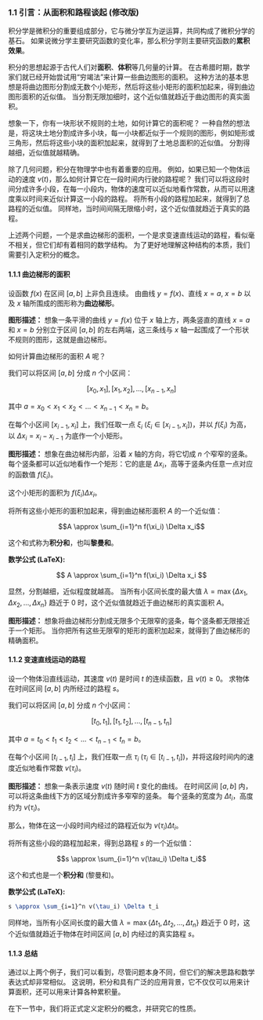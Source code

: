### 1.1 引言：从面积和路程谈起 (修改版)

积分学是微积分的重要组成部分，它与微分学互为逆运算，共同构成了微积分学的基石。 如果说微分学主要研究函数的变化率，那么积分学则主要研究函数的**累积效果**。

积分的思想起源于古代人们对**面积**、**体积**等几何量的计算。 在古希腊时期，数学家们就已经开始尝试用“穷竭法”来计算一些曲边图形的面积。 这种方法的基本思想是将曲边图形分割成无数个小矩形，然后将这些小矩形的面积加起来，得到曲边图形面积的近似值。 当分割无限加细时，这个近似值就趋近于曲边图形的真实面积。

想象一下，你有一块形状不规则的土地，如何计算它的面积呢？ 一种自然的想法是，将这块土地分割成许多小块，每一小块都近似于一个规则的图形，例如矩形或三角形，然后将这些小块的面积加起来，就得到了土地总面积的近似值。 分割得越细，近似值就越精确。

除了几何问题，积分在物理学中也有着重要的应用。 例如，如果已知一个物体运动的速度 $v(t)$，那么如何计算它在一段时间内行驶的路程呢？ 我们可以将这段时间分成许多小段，在每一小段内，物体的速度可以近似地看作常数，从而可以用速度乘以时间来近似计算这一小段的路程。 将所有小段的路程加起来，就得到了总路程的近似值。 同样地，当时间间隔无限缩小时，这个近似值就趋近于真实的路程。

上述两个问题，一个是求曲边梯形的面积，一个是求变速直线运动的路程，看似毫不相关，但它们却有着相同的数学结构。 为了更好地理解这种结构的本质，我们需要引入定积分的概念。

#### 1.1.1 曲边梯形的面积

设函数 $f(x)$ 在区间 $[a, b]$ 上非负且连续。 由曲线 $y = f(x)$、直线 $x = a$, $x = b$ 以及 $x$ 轴所围成的图形称为**曲边梯形**。

**图形描述：** 想象一条平滑的曲线 $y=f(x)$ 位于 $x$ 轴上方，两条竖直的直线 $x=a$ 和 $x=b$ 分别立于区间 $[a,b]$ 的左右两端，这三条线与 $x$ 轴一起围成了一个形状不规则的图形，这就是曲边梯形。

如何计算曲边梯形的面积 $A$ 呢？

我们可以将区间 $[a, b]$ 分成 $n$ 个小区间：

$$[x_0, x_1], [x_1, x_2], ..., [x_{n-1}, x_n]$$

其中 $a = x_0 < x_1 < x_2 < ... < x_{n-1} < x_n = b$。

在每个小区间 $[x_{i-1}, x_i]$ 上，我们任取一点 $\xi_i$ ($\xi_i \in [x_{i-1}, x_i]$)，并以 $f(\xi_i)$ 为高，以 $\Delta x_i = x_i - x_{i-1}$ 为底作一个小矩形。

**图形描述：** 想象在曲边梯形内部，沿着 $x$ 轴的方向，将它切成 $n$ 个窄窄的竖条。 每个竖条都可以近似地看作一个矩形：它的底是 $\Delta x_i$，高等于竖条内任意一点对应的函数值 $f(\xi_i)$。

这个小矩形的面积为 $f(\xi_i) \Delta x_i$。

将所有这些小矩形的面积加起来，得到曲边梯形面积 $A$ 的一个近似值：

$$A \approx \sum_{i=1}^n f(\xi_i) \Delta x_i$$

这个和式称为**积分和**，也叫**黎曼和**。

**数学公式 (LaTeX):**


$$ A \approx \sum_{i=1}^n f(\xi_i) \Delta x_i $$


显然，分割越细，近似程度就越高。 当所有小区间长度的最大值 $\lambda = \max\{\Delta x_1, \Delta x_2, ..., \Delta x_n\}$ 趋近于 0 时，这个近似值就趋近于曲边梯形的真实面积 $A$。

**图形描述：** 想象将曲边梯形分割成无限多个无限窄的竖条，每个竖条都无限接近于一个矩形。 当你把所有这些无限窄的矩形的面积加起来，就得到了曲边梯形的精确面积。
#### 1.1.2 变速直线运动的路程

设一个物体沿直线运动，其速度 $v(t)$ 是时间 $t$ 的连续函数，且 $v(t) \geq 0$。 求物体在时间区间 $[a, b]$ 内所经过的路程 $s$。

我们可以将区间 $[a, b]$ 分成 $n$ 个小区间：

$$[t_0, t_1], [t_1, t_2], ..., [t_{n-1}, t_n]$$

其中 $a = t_0 < t_1 < t_2 < ... < t_{n-1} < t_n = b$。

在每个小区间 $[t_{i-1}, t_i]$ 上，我们任取一点 $\tau_i$ ($\tau_i \in [t_{i-1}, t_i]$)，并将这段时间内的速度近似地看作常数 $v(\tau_i)$。

**图形描述：** 想象一条表示速度 $v(t)$ 随时间 $t$ 变化的曲线。 在时间区间 $[a,b]$ 内，可以将这条曲线下方的区域分割成许多窄窄的竖条。 每个竖条的宽度为 $\Delta t_i$，高度约为 $v(\tau_i)$。

那么，物体在这一小段时间内经过的路程近似为 $v(\tau_i) \Delta t_i$。

将所有这些小段的路程加起来，得到总路程 $s$ 的一个近似值：

$$s \approx \sum_{i=1}^n v(\tau_i) \Delta t_i$$

这个和式也是一个**积分和** (黎曼和)。

**数学公式 (LaTeX):**

```latex
s \approx \sum_{i=1}^n v(\tau_i) \Delta t_i
```

同样地，当所有小区间长度的最大值 $\lambda = \max\{\Delta t_1, \Delta t_2, ..., \Delta t_n\}$ 趋近于 0 时，这个近似值就趋近于物体在时间区间 $[a, b]$ 内经过的真实路程 $s$。

#### 1.1.3 总结

通过以上两个例子，我们可以看到，尽管问题本身不同，但它们的解决思路和数学表达式却非常相似。 这说明，积分和具有广泛的应用背景，它不仅仅可以用来计算面积，还可以用来计算各种累积量。

在下一节中，我们将正式定义定积分的概念，并研究它的性质。

